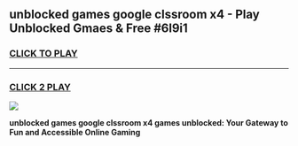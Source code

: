 
## unblocked games google clssroom x4 - Play Unblocked Gmaes & Free #6l9i1
<h3>
<a href="https://premium.freeplayer.one?title=unblocked_games_google_clssroom_x4&ref=03M">CLICK TO PLAY</a></h3>
<hr>

<h3>
<a href="https://premium.freeplayer.one?title=unblocked_games_google_clssroom_x4&ref=03M">CLICK 2 PLAY</a>
  
</h3>

<a href="https://premium.freeplayer.one?title=unblocked_games_google_clssroom_x4&ref=03M"><img src="https://clearcache.store/games.png"></a>


**unblocked games google clssroom x4 games unblocked: Your Gateway to Fun and Accessible Online Gaming**
